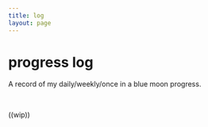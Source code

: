 ```yaml
---
title: log
layout: page
---
```


<h1>progress log</h1>
<p class="desc">A record of my daily/weekly/once in a blue moon progress.</p>

<br>

((wip))
